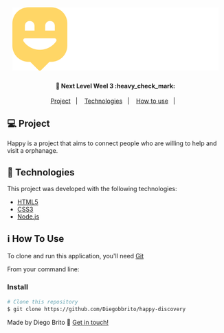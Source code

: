 <h1 align="center">
  <img src="./public/images/logo.svg"/>
</h1>

<h4 align="center"> 
	 🚀 Next Level Weel 3 :heavy_check_mark:
</h4>
<p align="center">
  <a href="#-project">Project</a>&nbsp;&nbsp;&nbsp;|&nbsp;&nbsp;&nbsp;
  <a href="#rocket-Technologies">Technologies</a>&nbsp;&nbsp;&nbsp;|&nbsp;&nbsp;&nbsp;
  <a href="#-how-to-use">How to use</a>&nbsp;&nbsp;&nbsp;|&nbsp;&nbsp;&nbsp;
</p>

## 💻 Project

Happy is a project that aims to connect people who are willing to help and visit a orphanage.

## :rocket: Technologies

This project was developed with the following technologies:

- [HTML5](https://developer.mozilla.org/pt-BR/docs/Web/HTML/HTML5)
- [CSS3](https://developer.mozilla.org/pt-BR/docs/Archive/CSS3)
- [Node.js](https://nodejs.org/en/)

## :information_source: How To Use

To clone and run this application, you'll need [Git](https://git-scm.com)

From your command line:

### Install
```bash
# Clone this repository
$ git clone https://github.com/Diegobbrito/happy-discovery

```


Made by Diego Brito :wave: [Get in touch!](https://www.linkedin.com/in/diego-brito-3265b4188/)

[nodejs]: https://nodejs.org/
[yarn]: https://yarnpkg.com/
[vc]: https://code.visualstudio.com/
[vceditconfig]: https://marketplace.visualstudio.com/items?itemName=EditorConfig.EditorConfig
[vceslint]: https://marketplace.visualstudio.com/items?itemName=dbaeumer.vscode-eslint
[prettier]: https://marketplace.visualstudio.com/items?itemName=esbenp.prettier-vscode
